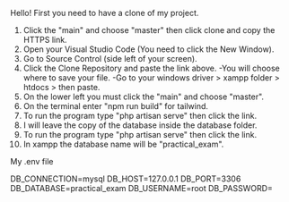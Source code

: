 Hello! First you need to have a clone of my project.

1. Click the "main" and choose "master" then click clone and copy the HTTPS link.
2. Open your Visual Studio Code (You need to click the New Window).
3. Go to Source Control (side left of your screen).
4. Click the Clone Repository and paste the link above.
	-You will choose where to save your file.
	-Go to your windows driver > xampp folder > htdocs > then paste.
5. On the lower left you must click the "main" and choose "master".
6. On the terminal enter "npm run build" for tailwind.
7. To run the program type "php artisan serve" then click the link.
8. I will leave the copy of the database inside the database folder.
9. To run the program type "php artisan serve" then click the link.
10. In xampp the database name will be "practical_exam".


My .env file

DB_CONNECTION=mysql
DB_HOST=127.0.0.1
DB_PORT=3306
DB_DATABASE=practical_exam
DB_USERNAME=root
DB_PASSWORD=
